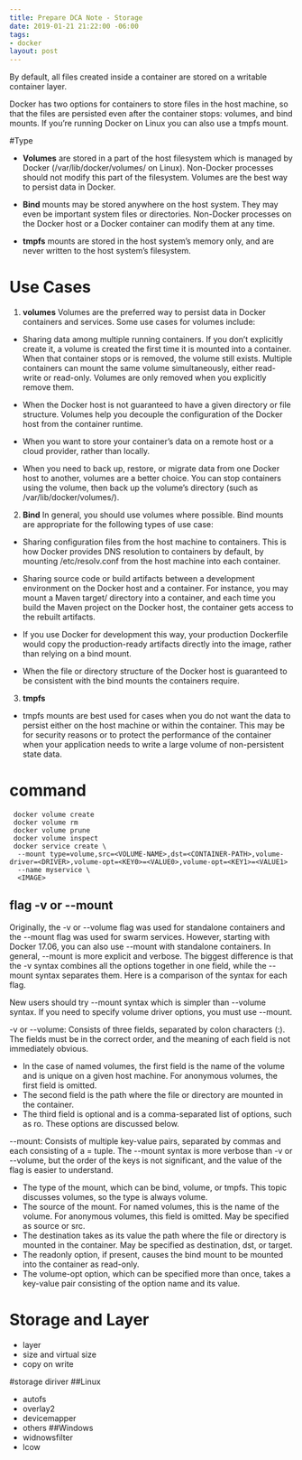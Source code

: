 ```yaml
---
title: Prepare DCA Note - Storage
date: 2019-01-21 21:22:00 -06:00
tags:
- docker
layout: post
---
```


By default, all files created inside a container are stored on a writable container layer. 

Docker has two options for containers to store files in the host machine, so that the files are persisted even after the container stops: volumes, and bind mounts. If you’re running Docker on Linux you can also use a tmpfs mount.
<!--more-->

#Type

* **Volumes** are stored in a part of the host filesystem which is managed by Docker (/var/lib/docker/volumes/ on Linux). Non-Docker processes should not modify this part of the filesystem. Volumes are the best way to persist data in Docker.

* **Bind** mounts may be stored anywhere on the host system. They may even be important system files or directories. Non-Docker processes on the Docker host or a Docker container can modify them at any time.

* **tmpfs** mounts are stored in the host system’s memory only, and are never written to the host system’s filesystem.

# Use Cases

1. **volumes**
Volumes are the preferred way to persist data in Docker containers and services. Some use cases for volumes include:

* Sharing data among multiple running containers. If you don’t explicitly create it, a volume is created the first time it is mounted into a container. When that container stops or is removed, the volume still exists. Multiple containers can mount the same volume simultaneously, either read-write or read-only. Volumes are only removed when you explicitly remove them.

* When the Docker host is not guaranteed to have a given directory or file structure. Volumes help you decouple the configuration of the Docker host from the container runtime.

* When you want to store your container’s data on a remote host or a cloud provider, rather than locally.

* When you need to back up, restore, or migrate data from one Docker host to another, volumes are a better choice. You can stop containers using the volume, then back up the volume’s directory (such as /var/lib/docker/volumes/<volume-name>).

2.  **Bind**
In general, you should use volumes where possible. Bind mounts are appropriate for the following types of use case:

* Sharing configuration files from the host machine to containers. This is how Docker provides DNS resolution to containers by default, by mounting /etc/resolv.conf from the host machine into each container.

* Sharing source code or build artifacts between a development environment on the Docker host and a container. For instance, you may mount a Maven target/ directory into a container, and each time you build the Maven project on the Docker host, the container gets access to the rebuilt artifacts.

* If you use Docker for development this way, your production Dockerfile would copy the production-ready artifacts directly into the image, rather than relying on a bind mount.

* When the file or directory structure of the Docker host is guaranteed to be consistent with the bind mounts the containers require.

3.  **tmpfs** 

* tmpfs mounts are best used for cases when you do not want the data to persist either on the host machine or within the container. This may be for security reasons or to protect the performance of the container when your application needs to write a large volume of non-persistent state data.


# command

```
 docker volume create
 docker volume rm
 docker volume prune
 docker volume inspect
 docker service create \
  --mount type=volume,src=<VOLUME-NAME>,dst=<CONTAINER-PATH>,volume-driver=<DRIVER>,volume-opt=<KEY0>=<VALUE0>,volume-opt=<KEY1>=<VALUE1>
  --name myservice \
  <IMAGE>
```

## flag -v or --mount 

Originally, the -v or --volume flag was used for standalone containers and the --mount flag was used for swarm services. However, starting with Docker 17.06, you can also use --mount with standalone containers. In general, --mount is more explicit and verbose. The biggest difference is that the -v syntax combines all the options together in one field, while the --mount syntax separates them. Here is a comparison of the syntax for each flag.

New users should try --mount syntax which is simpler than --volume syntax.
If you need to specify volume driver options, you must use --mount.

-v or --volume: Consists of three fields, separated by colon characters (:). The fields must be in the correct order, and the meaning of each field is not immediately obvious.
* In the case of named volumes, the first field is the name of the volume and is unique on a given host machine. For anonymous volumes, the first field is omitted.
* The second field is the path where the file or directory are mounted in the container.
* The third field is optional and is a comma-separated list of options, such as ro. These options are discussed below.

--mount: Consists of multiple key-value pairs, separated by commas and each consisting of a <key>=<value> tuple. The --mount syntax is more verbose than -v or --volume, but the order of the keys is not significant, and the value of the flag is easier to understand.
* The type of the mount, which can be bind, volume, or tmpfs. This topic discusses volumes, so the type is always volume.
* The source of the mount. For named volumes, this is the name of the volume. For anonymous volumes, this field is omitted. May be specified as source or src.
* The destination takes as its value the path where the file or directory is mounted in the container. May be specified as destination, dst, or target.
* The readonly option, if present, causes the bind mount to be mounted into the container as read-only.
* The volume-opt option, which can be specified more than once, takes a key-value pair consisting of the option name and its value.

# Storage and Layer

* layer
* size and virtual size
* copy on write

#storage diriver
##Linux 
* autofs
* overlay2
* devicemapper 
* others
##Windows
* widnowsfilter
* lcow